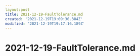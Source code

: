 ```yaml
---
layout:post
title: 2021-12-19-FaultTolerance.md
created: '2021-12-19T19:09:30.384Z'
modified: '2021-12-19T19:17:16.189Z'
---
```


# 2021-12-19-FaultTolerance.md


